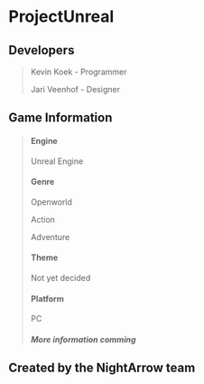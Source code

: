 <h1>ProjectUnreal</h1>
<h2>Developers</h2>
<blockquote>
<p>Kevin Koek - Programmer</p>
<p>Jari Veenhof - Designer</p>
</blockquote>
<h2>Game Information</h2>
<blockquote>
<h4>Engine</h4>
<p>Unreal Engine</p>
<h4>Genre</h4>
<p>Openworld</p>
<p>Action</p>
<p>Adventure</p>
<h4>Theme</h4>
<p>Not yet decided</p>
<h4>Platform</h4>
<p>PC</p>
<h5>More information comming</h5>
</blockquote>
<h2>Created by the NightArrow team</h2>




